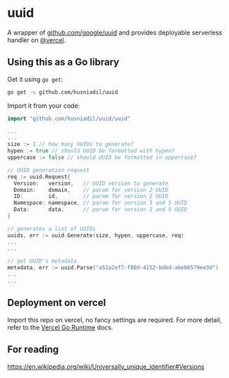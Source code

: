 # uuid

A wrapper of [github.com/google/uuid](https://github.com/google/uuid) and provides deployable serverless handler on [@vercel](https://github.com/vercel).

## Using this as a Go library
Get it using `go get`:
```sh
go get -u github.com/husniadil/uuid
```

Import it from your code:
```go
import "github.com/husniadil/uuid/uuid"

...
...
size := 1 // how many UUIDs to generate?
hypen := true // should UUID be formatted with hypen?
uppercase := false // should UUID be formatted in uppercase?

// UUID generation request
req := uuid.Request{
  Version:   version,   // UUID version to generate
  Domain:    domain,    // param for version 2 UUID
  ID:        id,        // param for version 2 UUID
  Namespace: namespace, // param for version 3 and 5 UUID
  Data:      data,      // param for version 3 and 5 UUID
}

// generates a list of UUIDs
uuids, err := uuid.Generate(size, hypen, uppercase, req)
...
...

// get UUID's metadata
metadata, err := uuid.Parse("a51a2ef7-f80d-4152-bdbd-abeb6579ee3d")
...
...
```

## Deployment on vercel
Import this repo on vercel, no fancy settings are required. For more detail, refer to the [Vercel Go Runtime](https://vercel.com/docs/runtimes#official-runtimes/go) docs.

## For reading
https://en.wikipedia.org/wiki/Universally_unique_identifier#Versions
